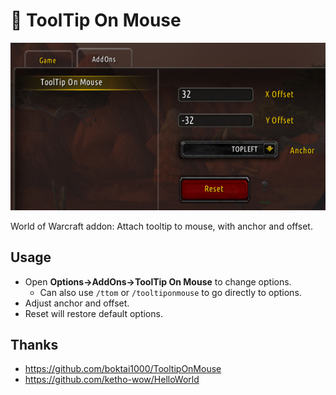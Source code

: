 # 💬 ToolTip On Mouse

![Options Screenshot](TTOM.png)

World of Warcraft addon: Attach tooltip to mouse, with anchor and offset.

## Usage

- Open **Options->AddOns->ToolTip On Mouse** to change options.
  - Can also use `/ttom` or `/tooltiponmouse` to go directly to options.
- Adjust anchor and offset.
- Reset will restore default options.

## Thanks

- <https://github.com/boktai1000/TooltipOnMouse>
- <https://github.com/ketho-wow/HelloWorld>

